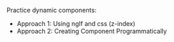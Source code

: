 Practice dynamic components:
- Approach 1: Using ngIf and css (z-index)
- Approach 2: Creating Component Programmatically
